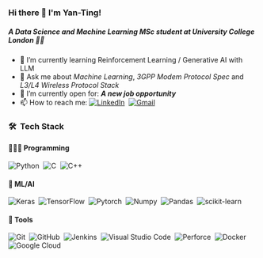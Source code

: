 ### Hi there 👋 I'm Yan-Ting! 
##### A Data Science and Machine Learning MSc student at University College London 👨‍🎓

- 🌱 I’m currently learning Reinforcement Learning / Generative AI with LLM
- 💬 Ask me about _Machine Learning_, _3GPP Modem Protocol Spec_ and _L3/L4 Wireless Protocol Stack_
- 🤔 I’m currently open for: **_A new job opportunity_**
- 📫 How to reach me:&nbsp;[![LinkedIn](https://img.shields.io/badge/linkedin-%230077B5.svg?style=flat&logo=linkedin&logoColor=white)](https://www.linkedin.com/in/yan-ting-chen/)&nbsp;
[![Gmail](https://img.shields.io/badge/Gmail-D14836?style=flat&logo=gmail&logoColor=white)](mailto:yantingchn@gmail.com)



### 🛠 &nbsp;Tech Stack
#### 🧑🏻‍💻 Programming
![Python](https://img.shields.io/badge/-Python-05122A?style=flat&logo=python)&nbsp;
![C](https://img.shields.io/badge/-C-05122A?style=flat&logo=C&logoColor=A8B9CC)&nbsp;
![C++](https://img.shields.io/badge/-C++-05122A?style=flat&logo=C%2B%2B&logoColor=00599C)&nbsp;

#### 🤖 ML/AI
![Keras](https://img.shields.io/badge/-Keras-05122A?style=flat&logo=Keras)&nbsp;
![TensorFlow](https://img.shields.io/badge/-TensorFlow-05122A?style=flat&logo=TensorFlow)&nbsp;
![Pytorch](https://img.shields.io/badge/-Pytorch-05122A?style=flat&logo=Pytorch)&nbsp;
![Numpy](https://img.shields.io/badge/-Numpy-05122A?style=flat&logo=Numpy)&nbsp;
![Pandas](https://img.shields.io/badge/-Pandas-05122A?style=flat&logo=Pandas)&nbsp;
![scikit-learn](https://img.shields.io/badge/scikit-learn-05122A?style=flat&logo=scikit-learn)&nbsp;

#### 🧰 Tools
![Git](https://img.shields.io/badge/-Git-05122A?style=flat&logo=git)&nbsp;
![GitHub](https://img.shields.io/badge/-GitHub-05122A?style=flat&logo=github)&nbsp;
![Jenkins](https://img.shields.io/badge/-Jenkins-05122A?style=flat&logo=Jenkins)&nbsp;
![Visual Studio Code](https://img.shields.io/badge/-Visual%20Studio%20Code-05122A?style=flat&logo=visual-studio-code&logoColor=007ACC)&nbsp;
![Perforce](https://img.shields.io/badge/-Perforce-05122A?style=flat&logo=Perforce)&nbsp;
![Docker](https://img.shields.io/badge/-Docker-05122A?logo=Docker)&nbsp;
![Google Cloud](https://img.shields.io/badge/GoogleCloud-05122A?style=flat&logo=google-cloud&logoColor=white)

<!--
**yantingchn/yantingchn** is a ✨ _special_ ✨ repository because its `README.md` (this file) appears on your GitHub profile.

Here are some ideas to get you started:

- 🔭 I’m currently working on ...
- 🌱 I’m currently learning ...
- 👯 I’m looking to collaborate on ...
- 🤔 I’m looking for help with ...
- 💬 Ask me about ...
- 📫 How to reach me: ...
- 😄 Pronouns: ...
- ⚡ Fun fact: ...
-->
